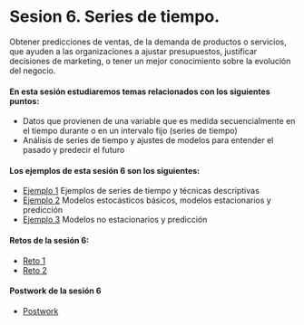 # Sesion 6. Series de tiempo.

Obtener predicciones de ventas, de la demanda de productos o servicios, que ayuden a las organizaciones a ajustar presupuestos, justificar decisiones de marketing, o tener un mejor conocimiento sobre la evolución del negocio.

#### En esta sesión estudiaremos temas relacionados con los siguientes puntos:

- Datos que provienen de una variable que es medida secuencialmente en el tiempo durante o en un intervalo fijo (series de tiempo)
- Análisis de series de tiempo y ajustes de modelos para entender el pasado y predecir el futuro

#### Los ejemplos de esta sesión 6 son los siguientes:

- [Ejemplo 1](https://github.com/jennerfr/Sesion_06/blob/main/Ejemplo_01/Readme.md) Ejemplos de series de tiempo y técnicas descriptivas
- [Ejemplo 2](https://github.com/jennerfr/Sesion_06/blob/main/Ejemplo_02/Readme.md) Modelos estocásticos básicos, modelos estacionarios y predicción
- [Ejemplo 3](https://github.com/jennerfr/Sesion_06/blob/main/Ejemplo_03/Readme.md) Modelos no estacionarios y predicción

#### Retos de la sesión 6:

- [Reto 1]()
- [Reto 2]()

#### Postwork de la sesión 6

- [Postwork]()
